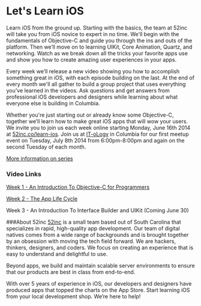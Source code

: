 Let's Learn iOS
=========

Learn iOS from the ground up. Starting with the basics, the team at 52inc will take you from iOS novice to expert in no time. We'll begin with the fundamentals of Objective-C and guide you through the ins and outs of the platform. Then we’ll move on to learning UIKit, Core Animation, Quartz, and networking. Watch as we break down all the tricks your favorite apps use and show you how to create amazing user experiences in your apps.

Every week we’ll release a new video showing you how to accomplish something great in iOS, with each episode building on the last. At the end of every month we'll all gather to build a group project that uses everything you’ve learned in the videos. Ask questions and get answers from professional iOS developers and designers while learning about what everyone else is building in Columbia.

Whether you're just starting out or already know some Objective-C, together we’ll learn how to make great iOS apps that will wow your users. We invite you to join us each week online starting Monday, June 16th 2014 at [52inc.co/learn-ios](http://52inc.co/learn-ios). Join us at [IT-oLogy](http://it-ology.org) in Columbia for our first meetup event on Tuesday, July 8th 2014 from 6:00pm-8:00pm and again on the second Tuesday of each month.

[More information on series](http://52inc.co/learn-ios)

### Video Links
[Week 1 - An Introduction To Objective-C for Programmers](http://www.52inc.co/ios-videos/2014/6/17/week-1-an-into-to-objective-c)

[Week 2 - The App Life Cycle](http://www.52inc.co/ios-videos/2014/6/22/week-2-the-app-life-cycle)

Week 3 - An Introduction To Interface Builder and UIKit (Coming June 30)


###About 52inc
[52inc](http://52inc.co) is a small team based out of South Carolina that specializes in rapid, high-quality app development. Our team of digital natives comes from a wide range of backgrounds and is brought together by an obsession with moving the tech field forward. We are hackers, thinkers, designers, and coders. We focus on creating an experience that is easy to understand and delightful to use.

Beyond apps, we build and maintain scalable server environments to ensure that our products are best in class from end-to-end. 

With over 5 years of experience in iOS, our developers and designers have produced apps that topped the charts on the App Store. Start learning iOS from your local development shop. We’re here to help!
